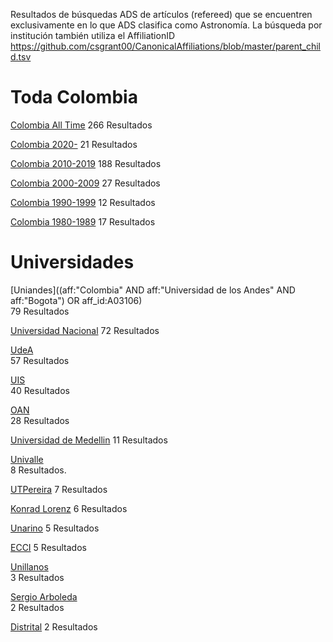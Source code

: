 Resultados de búsquedas ADS de artículos (refereed) que se encuentren exclusivamente en lo que ADS clasifica como Astronomía.
La búsqueda por institución también utiliza el AffiliationID https://github.com/csgrant00/CanonicalAffiliations/blob/master/parent_child.tsv

# Toda Colombia

[Colombia All Time](https://ui.adsabs.harvard.edu/search/filter_property_fq_property=AND&filter_property_fq_property=property%3A%22refereed%22&fq=%7B!type%3Daqp%20v%3D%24fq_database%7D&fq=%7B!type%3Daqp%20v%3D%24fq_property%7D&fq_database=(((*%3A*%20NOT%20database%3A%22physics%22))%20AND%20database%3A%22astronomy%22)&fq_property=(property%3A%22refereed%22)&q=(((aff%3A%22Colombia%22%20AND%20aff%3A%22Universidad%20del%20Valle%22)%20OR%20aff_id%3A%20A03111%20OR%20(aff%3A%22Colombia%22%20AND%20aff%3A%22Universidad%20de%20los%20Andes%2C%20Bogota%22)%20OR%20aff_id%3AA03106%20OR%20(aff%3A%22Colombia%22%20AND%20aff%3A%22Universidad%20Industrial%20de%20Santander%22)%20OR%20aff_id%3AA03114%20OR%20(aff%3A%22Colombia%22%20AND%20aff%3A%22Universidad%20Nacional%20de%20Colombia%22)%20OR%20aff_id%3AA03115%20OR%20(aff%3A%22Colombia%22%20AND%20aff%3A%22Universidad%20de%20Antioquia%22%20)%20OR%20aff_id%3AA03104%20OR%20(aff%3A%22Colombia%22%20AND%20aff%3A%22Sergio%20Arboleda%22)%20OR%20(aff%3A%22Colombia%22%20AND%20aff%3A%22Universidad%20de%20los%20Llanos%22)%20%20OR%20(aff%3A%22Colombia%22%20AND%20aff%3A%22ECCI%22)%20%20OR%20(aff%3A%22Colombia%22%20AND%20aff%3A%22Konrad%20Lorenz%22)%20OR%20aff_id%3AA03102%20OR%20aff_id%3AA03103%20%20OR%20aff_id%3AA03104%20OR%20aff_id%3AA03105%20OR%20aff_id%3AA03106%20OR%20aff_id%3AA03107%20OR%20aff_id%3AA03108%20OR%20aff_id%3AA03109%20%20OR%20aff_id%3A%20A03110%20OR%20aff_id%3A%20A03112%20OR%20aff_id%3A%20A03113%20OR%20aff_id%3A%20A03114%20OR%20aff_id%3A%20A03115%20OR%20aff_id%3A%20A03116%20OR%20aff_id%3A%20A03117%20OR%20aff_id%3A%20A03118))&sort=date%20desc%2C%20bibcode%20desc&p_=0)   
266 Resultados

[Colombia 2020-](https://ui.adsabs.harvard.edu/search/filter_property_fq_property=AND&filter_property_fq_property=property%3A%22refereed%22&fq=%7B!type%3Daqp%20v%3D%24fq_database%7D&fq=%7B!type%3Daqp%20v%3D%24fq_property%7D&fq_database=(((*%3A*%20NOT%20database%3A%22physics%22))%20AND%20database%3A%22astronomy%22)&fq_property=(property%3A%22refereed%22)&p_=0&q=(((aff%3A%22Colombia%22%20AND%20aff%3A%22Universidad%20del%20Valle%22)%20OR%20aff_id%3A%20A03111%20OR%20(aff%3A%22Colombia%22%20AND%20aff%3A%22Universidad%20de%20los%20Andes%2C%20Bogota%22)%20OR%20aff_id%3AA03106%20OR%20(aff%3A%22Colombia%22%20AND%20aff%3A%22Universidad%20Industrial%20de%20Santander%22)%20OR%20aff_id%3AA03114%20OR%20(aff%3A%22Colombia%22%20AND%20aff%3A%22Universidad%20Nacional%20de%20Colombia%22)%20OR%20aff_id%3AA03115%20OR%20(aff%3A%22Colombia%22%20AND%20aff%3A%22Universidad%20de%20Antioquia%22%20)%20OR%20aff_id%3AA03104%20OR%20(aff%3A%22Colombia%22%20AND%20aff%3A%22Sergio%20Arboleda%22)%20OR%20(aff%3A%22Colombia%22%20AND%20aff%3A%22Universidad%20de%20los%20Llanos%22)%20%20OR%20(aff%3A%22Colombia%22%20AND%20aff%3A%22ECCI%22)%20%20OR%20(aff%3A%22Colombia%22%20AND%20aff%3A%22Konrad%20Lorenz%22)%20OR%20aff_id%3AA03102%20OR%20aff_id%3AA03103%20%20OR%20aff_id%3AA03104%20OR%20aff_id%3AA03105%20OR%20aff_id%3AA03106%20OR%20aff_id%3AA03107%20OR%20aff_id%3AA03108%20OR%20aff_id%3AA03109%20%20OR%20aff_id%3A%20A03110%20OR%20aff_id%3A%20A03112%20OR%20aff_id%3A%20A03113%20OR%20aff_id%3A%20A03114%20OR%20aff_id%3A%20A03115%20OR%20aff_id%3A%20A03116%20OR%20aff_id%3A%20A03117%20OR%20aff_id%3A%20A03118)%20AND%20year%3A2020-)&sort=date%20desc%2C%20bibcode%20desc)  
21 Resultados 

[Colombia 2010-2019](https://ui.adsabs.harvard.edu/search/filter_property_fq_property=AND&filter_property_fq_property=property%3A%22refereed%22&fq=%7B!type%3Daqp%20v%3D%24fq_database%7D&fq=%7B!type%3Daqp%20v%3D%24fq_property%7D&fq_database=(((*%3A*%20NOT%20database%3A%22physics%22))%20AND%20database%3A%22astronomy%22)&fq_property=(property%3A%22refereed%22)&q=(((aff%3A%22Colombia%22%20AND%20aff%3A%22Universidad%20del%20Valle%22)%20OR%20aff_id%3A%20A03111%20OR%20(aff%3A%22Colombia%22%20AND%20aff%3A%22Universidad%20de%20los%20Andes%2C%20Bogota%22)%20OR%20aff_id%3AA03106%20OR%20(aff%3A%22Colombia%22%20AND%20aff%3A%22Universidad%20Industrial%20de%20Santander%22)%20OR%20aff_id%3AA03114%20OR%20(aff%3A%22Colombia%22%20AND%20aff%3A%22Universidad%20Nacional%20de%20Colombia%22)%20OR%20aff_id%3AA03115%20OR%20(aff%3A%22Colombia%22%20AND%20aff%3A%22Universidad%20de%20Antioquia%22%20)%20OR%20aff_id%3AA03104%20OR%20(aff%3A%22Colombia%22%20AND%20aff%3A%22Sergio%20Arboleda%22)%20OR%20(aff%3A%22Colombia%22%20AND%20aff%3A%22Universidad%20de%20los%20Llanos%22)%20%20OR%20(aff%3A%22Colombia%22%20AND%20aff%3A%22ECCI%22)%20%20OR%20(aff%3A%22Colombia%22%20AND%20aff%3A%22Konrad%20Lorenz%22)%20OR%20aff_id%3AA03102%20OR%20aff_id%3AA03103%20%20OR%20aff_id%3AA03104%20OR%20aff_id%3AA03105%20OR%20aff_id%3AA03106%20OR%20aff_id%3AA03107%20OR%20aff_id%3AA03108%20OR%20aff_id%3AA03109%20%20OR%20aff_id%3A%20A03110%20OR%20aff_id%3A%20A03112%20OR%20aff_id%3A%20A03113%20OR%20aff_id%3A%20A03114%20OR%20aff_id%3A%20A03115%20OR%20aff_id%3A%20A03116%20OR%20aff_id%3A%20A03117%20OR%20aff_id%3A%20A03118)%20AND%20year%3A2010-2019)&sort=date%20desc%2C%20bibcode%20desc&p_=0)  
188 Resultados

[Colombia 2000-2009](https://ui.adsabs.harvard.edu/search/filter_property_fq_property=AND&filter_property_fq_property=property%3A%22refereed%22&fq=%7B!type%3Daqp%20v%3D%24fq_database%7D&fq=%7B!type%3Daqp%20v%3D%24fq_property%7D&fq_database=(*%3A*%20NOT%20database%3A%22physics%22%20NOT%20database%3A%22general%22)&fq_property=(property%3A%22refereed%22)&q=(((aff%3A%22Colombia%22%20AND%20aff%3A%22Universidad%20del%20Valle%22)%20OR%20aff_id%3A%20A03111%20OR%20(aff%3A%22Colombia%22%20AND%20aff%3A%22Universidad%20de%20los%20Andes%2C%20Bogota%22)%20OR%20aff_id%3AA03106%20OR%20(aff%3A%22Colombia%22%20AND%20aff%3A%22Universidad%20Industrial%20de%20Santander%22)%20OR%20aff_id%3AA03114%20OR%20(aff%3A%22Colombia%22%20AND%20aff%3A%22Universidad%20Nacional%20de%20Colombia%22)%20OR%20aff_id%3AA03115%20OR%20(aff%3A%22Colombia%22%20AND%20aff%3A%22Universidad%20de%20Antioquia%22%20)%20OR%20aff_id%3AA03104%20OR%20(aff%3A%22Colombia%22%20AND%20aff%3A%22Sergio%20Arboleda%22)%20OR%20(aff%3A%22Colombia%22%20AND%20aff%3A%22Universidad%20de%20los%20Llanos%22)%20%20OR%20(aff%3A%22Colombia%22%20AND%20aff%3A%22ECCI%22)%20%20OR%20(aff%3A%22Colombia%22%20AND%20aff%3A%22Konrad%20Lorenz%22)%20OR%20aff_id%3AA03102%20OR%20aff_id%3AA03103%20%20OR%20aff_id%3AA03104%20OR%20aff_id%3AA03105%20OR%20aff_id%3AA03106%20OR%20aff_id%3AA03107%20OR%20aff_id%3AA03108%20OR%20aff_id%3AA03109%20%20OR%20aff_id%3A%20A03110%20OR%20aff_id%3A%20A03112%20OR%20aff_id%3A%20A03113%20OR%20aff_id%3A%20A03114%20OR%20aff_id%3A%20A03115%20OR%20aff_id%3A%20A03116%20OR%20aff_id%3A%20A03117%20OR%20aff_id%3A%20A03118)%20AND%20year%3A2000-2009)&sort=date%20desc%2C%20bibcode%20desc&p_=0)  
27 Resultados

[Colombia 1990-1999](https://ui.adsabs.harvard.edu/search/filter_property_fq_property=AND&filter_property_fq_property=property%3A%22refereed%22&fq=%7B!type%3Daqp%20v%3D%24fq_database%7D&fq=%7B!type%3Daqp%20v%3D%24fq_property%7D&fq_database=(*%3A*%20NOT%20database%3A%22physics%22%20NOT%20database%3A%22general%22)&fq_property=(property%3A%22refereed%22)&q=(((aff%3A%22Colombia%22%20AND%20aff%3A%22Universidad%20del%20Valle%22)%20OR%20aff_id%3A%20A03111%20OR%20(aff%3A%22Colombia%22%20AND%20aff%3A%22Universidad%20de%20los%20Andes%2C%20Bogota%22)%20OR%20aff_id%3AA03106%20OR%20(aff%3A%22Colombia%22%20AND%20aff%3A%22Universidad%20Industrial%20de%20Santander%22)%20OR%20aff_id%3AA03114%20OR%20(aff%3A%22Colombia%22%20AND%20aff%3A%22Universidad%20Nacional%20de%20Colombia%22)%20OR%20aff_id%3AA03115%20OR%20(aff%3A%22Colombia%22%20AND%20aff%3A%22Universidad%20de%20Antioquia%22%20)%20OR%20aff_id%3AA03104%20OR%20(aff%3A%22Colombia%22%20AND%20aff%3A%22Sergio%20Arboleda%22)%20OR%20(aff%3A%22Colombia%22%20AND%20aff%3A%22Universidad%20de%20los%20Llanos%22)%20%20OR%20(aff%3A%22Colombia%22%20AND%20aff%3A%22ECCI%22)%20%20OR%20(aff%3A%22Colombia%22%20AND%20aff%3A%22Konrad%20Lorenz%22)%20OR%20aff_id%3AA03102%20OR%20aff_id%3AA03103%20%20OR%20aff_id%3AA03104%20OR%20aff_id%3AA03105%20OR%20aff_id%3AA03106%20OR%20aff_id%3AA03107%20OR%20aff_id%3AA03108%20OR%20aff_id%3AA03109%20%20OR%20aff_id%3A%20A03110%20OR%20aff_id%3A%20A03112%20OR%20aff_id%3A%20A03113%20OR%20aff_id%3A%20A03114%20OR%20aff_id%3A%20A03115%20OR%20aff_id%3A%20A03116%20OR%20aff_id%3A%20A03117%20OR%20aff_id%3A%20A03118)%20AND%20year%3A1990-1999)&sort=date%20desc%2C%20bibcode%20desc&p_=0)  
12 Resultados

[Colombia 1980-1989](https://ui.adsabs.harvard.edu/search/filter_property_fq_property=AND&filter_property_fq_property=property%3A%22refereed%22&fq=%7B!type%3Daqp%20v%3D%24fq_database%7D&fq=%7B!type%3Daqp%20v%3D%24fq_property%7D&fq_database=(*%3A*%20NOT%20database%3A%22physics%22%20NOT%20database%3A%22general%22)&fq_property=(property%3A%22refereed%22)&q=(((aff%3A%22Colombia%22%20AND%20aff%3A%22Universidad%20del%20Valle%22)%20OR%20aff_id%3A%20A03111%20OR%20(aff%3A%22Colombia%22%20AND%20aff%3A%22Universidad%20de%20los%20Andes%2C%20Bogota%22)%20OR%20aff_id%3AA03106%20OR%20(aff%3A%22Colombia%22%20AND%20aff%3A%22Universidad%20Industrial%20de%20Santander%22)%20OR%20aff_id%3AA03114%20OR%20(aff%3A%22Colombia%22%20AND%20aff%3A%22Universidad%20Nacional%20de%20Colombia%22)%20OR%20aff_id%3AA03115%20OR%20(aff%3A%22Colombia%22%20AND%20aff%3A%22Universidad%20de%20Antioquia%22%20)%20OR%20aff_id%3AA03104%20OR%20(aff%3A%22Colombia%22%20AND%20aff%3A%22Sergio%20Arboleda%22)%20OR%20(aff%3A%22Colombia%22%20AND%20aff%3A%22Universidad%20de%20los%20Llanos%22)%20%20OR%20(aff%3A%22Colombia%22%20AND%20aff%3A%22ECCI%22)%20%20OR%20(aff%3A%22Colombia%22%20AND%20aff%3A%22Konrad%20Lorenz%22)%20OR%20aff_id%3AA03102%20OR%20aff_id%3AA03103%20%20OR%20aff_id%3AA03104%20OR%20aff_id%3AA03105%20OR%20aff_id%3AA03106%20OR%20aff_id%3AA03107%20OR%20aff_id%3AA03108%20OR%20aff_id%3AA03109%20%20OR%20aff_id%3A%20A03110%20OR%20aff_id%3A%20A03112%20OR%20aff_id%3A%20A03113%20OR%20aff_id%3A%20A03114%20OR%20aff_id%3A%20A03115%20OR%20aff_id%3A%20A03116%20OR%20aff_id%3A%20A03117%20OR%20aff_id%3A%20A03118)%20AND%20year%3A1980-1989)&sort=date%20desc%2C%20bibcode%20desc&p_=0)  
17 Resultados

# Universidades

[Uniandes]((aff:"Colombia" AND aff:"Universidad de los Andes" AND aff:"Bogota") OR aff_id:A03106)   
79 Resultados

[Universidad Nacional](https://ui.adsabs.harvard.edu/search/filter_property_fq_property=AND&filter_property_fq_property=property%3A%22refereed%22&fq=%7B!type%3Daqp%20v%3D%24fq_database%7D&fq=%7B!type%3Daqp%20v%3D%24fq_property%7D&fq_database=(((*%3A*%20NOT%20database%3A%22physics%22))%20AND%20database%3A%22astronomy%22)&fq_property=(property%3A%22refereed%22)&q=(aff%3A%22Colombia%22%20AND%20aff%3A%22Universidad%20Nacional%20de%20Colombia%22)%20OR%20aff_id%3AA03115&sort=date%20desc%2C%20bibcode%20desc&p_=0)   
72 Resultados 


[UdeA](https://ui.adsabs.harvard.edu/search/filter_property_fq_property=AND&filter_property_fq_property=property%3A%22refereed%22&fq=%7B!type%3Daqp%20v%3D%24fq_database%7D&fq=%7B!type%3Daqp%20v%3D%24fq_property%7D&fq_database=((database%3A%22astronomy%22)%20NOT%20database%3A%22physics%22%20NOT%20database%3A%22general%22)&fq_property=(property%3A%22refereed%22)&q=(aff%3A%22Colombia%22%20AND%20aff%3A%22Universidad%20de%20Antioquia%22%20)%20OR%20aff_id%3AA03104%09&sort=date%20desc%2C%20bibcode%20desc&p_=0)   
57 Resultados

[UIS](https://ui.adsabs.harvard.edu/search/filter_property_fq_property=AND&filter_property_fq_property=property%3A%22refereed%22&fq=%7B!type%3Daqp%20v%3D%24fq_database%7D&fq=%7B!type%3Daqp%20v%3D%24fq_property%7D&fq_database=((database%3A%22astronomy%22)%20NOT%20database%3A%22physics%22%20NOT%20database%3A%22general%22)&fq_property=(property%3A%22refereed%22)&q=(aff%3A%22Colombia%22%20AND%20aff%3A%22Universidad%20Industrial%20de%20Santander%22)%20OR%20aff_id%3AA03114&sort=date%20desc%2C%20bibcode%20desc&p_=0)   
40 Resultados 

[OAN](https://ui.adsabs.harvard.edu/search/filter_property_fq_property=AND&filter_property_fq_property=property%3A%22refereed%22&fq=%7B!type%3Daqp%20v%3D%24fq_database%7D&fq=%7B!type%3Daqp%20v%3D%24fq_property%7D&fq_database=((database%3A%22astronomy%22)%20NOT%20database%3A%22physics%22)&fq_property=(property%3A%22refereed%22)&q=(aff%3A%22Colombia%22%20AND%20aff%3A%22Observatorio%20Astron%C3%B3mico%20Nacional%22%20)%20&sort=date%20desc%2C%20bibcode%20desc&p_=0)  
28 Resultados

[Universidad de Medellin](https://ui.adsabs.harvard.edu/search/filter_property_fq_property=NOT&filter_property_fq_property=*%3A*&filter_property_fq_property=property%3A%22notrefereed%22&fq=%7B!type%3Daqp%20v%3D%24fq_database%7D&fq=%7B!type%3Daqp%20v%3D%24fq_property%7D&fq_database=(*%3A*%20NOT%20database%3A%22physics%22%20NOT%20database%3A%22general%22)&fq_property=(*%3A*%20NOT%20property%3A%22notrefereed%22)&q=(aff%3A%22Colombia%22%20AND%20aff%3A%22Universidad%20de%20Medellin%22)%20&sort=date%20desc%2C%20bibcode%20desc&p_=0)  
11 Resultados

[Univalle](https://ui.adsabs.harvard.edu/search/filter_property_fq_property=AND&filter_property_fq_property=property%3A%22refereed%22&fq=%7B!type%3Daqp%20v%3D%24fq_database%7D&fq=%7B!type%3Daqp%20v%3D%24fq_property%7D&fq_database=((database%3A%22astronomy%22)%20NOT%20database%3A%22physics%22%20NOT%20database%3A%22general%22)&fq_property=(property%3A%22refereed%22)&q=(aff%3A%22Colombia%22%20AND%20aff%3A%22Universidad%20del%20Valle%22)%20OR%20aff_id%3A%20A03111&sort=date%20desc%2C%20bibcode%20desc&p_=0)  
8 Resultados.

[UTPereira](https://ui.adsabs.harvard.edu/search/filter_property_fq_property=NOT&filter_property_fq_property=*%3A*&filter_property_fq_property=property%3A%22notrefereed%22&fq=%7B!type%3Daqp%20v%3D%24fq_database%7D&fq=%7B!type%3Daqp%20v%3D%24fq_property%7D&fq_database=((database%3A%22astronomy%22)%20NOT%20database%3A%22physics%22%20NOT%20database%3A%22general%22)&fq_property=(*%3A*%20NOT%20property%3A%22notrefereed%22)&q=(aff%3A%22Colombia%22%20AND%20aff%3A%22Universidad%20Tecnol%C3%B3gica%20de%20Pereira%22)%20OR%20aff_id%3A%20A03118%09&sort=date%20desc%2C%20bibcode%20desc&p_=0)  
7 Resultados


[Konrad Lorenz](https://ui.adsabs.harvard.edu/search/filter_property_fq_property=NOT&filter_property_fq_property=*%3A*&filter_property_fq_property=property%3A%22notrefereed%22&fq=%7B!type%3Daqp%20v%3D%24fq_database%7D&fq=%7B!type%3Daqp%20v%3D%24fq_property%7D&fq_database=((database%3A%22astronomy%22)%20NOT%20database%3A%22physics%22%20NOT%20database%3A%22general%22)&fq_property=(*%3A*%20NOT%20property%3A%22notrefereed%22)&q=aff%3A%22Colombia%22%20AND%20aff%3A%22Konrad%20Lorenz%22&sort=date%20desc%2C%20bibcode%20desc&p_=0)  
6 Resultados

[Unarino](https://ui.adsabs.harvard.edu/search/filter_property_fq_property=NOT&filter_property_fq_property=*%3A*&filter_property_fq_property=property%3A%22notrefereed%22&fq=%7B!type%3Daqp%20v%3D%24fq_database%7D&fq=%7B!type%3Daqp%20v%3D%24fq_property%7D&fq_database=((database%3A%22astronomy%22)%20NOT%20database%3A%22physics%22%20NOT%20database%3A%22general%22)&fq_property=(*%3A*%20NOT%20property%3A%22notrefereed%22)&q=(aff%3A%22Colombia%22%20AND%20aff%3A%22University%20of%20Nari%C3%B1o%22)%20OR%20aff_id%3A%20A03108&sort=date%20desc%2C%20bibcode%20desc&p_=0)  
5 Resultados

[ECCI](https://ui.adsabs.harvard.edu/search/filter_property_fq_property=NOT&filter_property_fq_property=*%3A*&filter_property_fq_property=property%3A%22notrefereed%22&fq=%7B!type%3Daqp%20v%3D%24fq_database%7D&fq=%7B!type%3Daqp%20v%3D%24fq_property%7D&fq_database=((database%3A%22astronomy%22)%20NOT%20database%3A%22physics%22%20NOT%20database%3A%22general%22)&fq_property=(*%3A*%20NOT%20property%3A%22notrefereed%22)&q=(aff%3A%22Colombia%22%20AND%20aff%3A%22ECCI%22)%20&sort=date%20desc%2C%20bibcode%20desc&p_=0)  
5 Resultados  

[Unillanos](https://ui.adsabs.harvard.edu/search/filter_property_fq_property=AND&filter_property_fq_property=property%3A%22refereed%22&fq=%7B!type%3Daqp%20v%3D%24fq_database%7D&fq=%7B!type%3Daqp%20v%3D%24fq_property%7D&fq_database=((database%3A%22astronomy%22)%20NOT%20database%3A%22physics%22%20NOT%20database%3A%22general%22)&fq_property=(property%3A%22refereed%22)&q=(aff%3A%22Colombia%22%20AND%20aff%3A%22Universidad%20de%20los%20Llanos%22)%20&sort=date%20desc%2C%20bibcode%20desc&p_=0)  
3 Resultados

[Sergio Arboleda](https://ui.adsabs.harvard.edu/search/filter_property_fq_property=AND&filter_property_fq_property=property%3A%22refereed%22&fq=%7B!type%3Daqp%20v%3D%24fq_database%7D&fq=%7B!type%3Daqp%20v%3D%24fq_property%7D&fq_database=((database%3A%22astronomy%22)%20NOT%20database%3A%22physics%22)&fq_property=(property%3A%22refereed%22)&q=(aff%3A%22Colombia%22%20AND%20aff%3A%22Sergio%20Arboleda%22)%20&sort=date%20desc%2C%20bibcode%20desc&p_=0)  
2 Resultados  

[Distrital](https://ui.adsabs.harvard.edu/search/filter_property_fq_property=NOT&filter_property_fq_property=*%3A*&filter_property_fq_property=property%3A%22notrefereed%22&fq=%7B!type%3Daqp%20v%3D%24fq_database%7D&fq=%7B!type%3Daqp%20v%3D%24fq_property%7D&fq_database=((database%3A%22astronomy%22)%20NOT%20database%3A%22physics%22%20NOT%20database%3A%22general%22)&fq_property=(*%3A*%20NOT%20property%3A%22notrefereed%22)&q=aff%3A%22Colombia%22%20AND%20aff%3A%22Universidad%20Distrital%22&sort=date%20desc%2C%20bibcode%20desc&p_=0)  
2 Resultados
